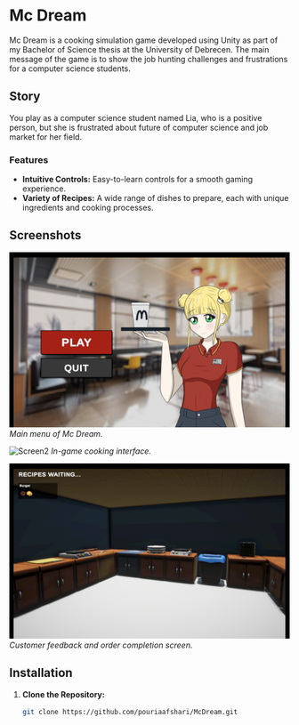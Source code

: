 # Mc Dream

Mc Dream is a cooking simulation game developed using Unity as part of my Bachelor of Science thesis at the University of Debrecen. 
The main message of the game is to show the job hunting challenges and frustrations for a computer science students.

## Story

You play as a computer science student named Lia, who is a positive person, but she is frustrated about future of computer science and job market for her field.

### Features
- **Intuitive Controls:** Easy-to-learn controls for a smooth gaming experience.
- **Variety of Recipes:** A wide range of dishes to prepare, each with unique ingredients and cooking processes.

## Screenshots

![Screen1](screen1.png)
*Main menu of Mc Dream.*

![Screen2](screen2.png)
*In-game cooking interface.*

![Screen3](screen3.png)
*Customer feedback and order completion screen.*

## Installation

1. **Clone the Repository:**
   ```sh
   git clone https://github.com/pouriaafshari/McDream.git
